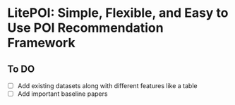 # LitePOI: Simple, Flexible, and Easy to Use POI Recommendation Framework

## To DO
- [ ] Add existing datasets along with different features like a table
- [ ] Add important baseline papers
